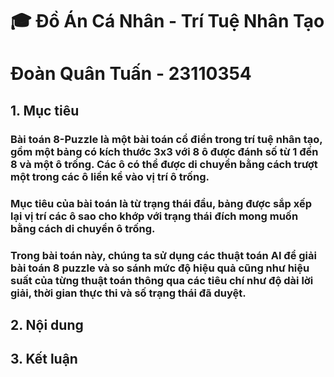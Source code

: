 # 🎓 Đồ Án Cá Nhân - Trí Tuệ Nhân Tạo
# Đoàn Quân Tuấn - 23110354
## 1. Mục tiêu
###  Bài toán 8-Puzzle là một bài toán cổ điển trong trí tuệ nhân tạo, gồm một bảng có kích thước 3x3 với 8 ô được đánh số từ 1 đến 8 và một ô trống. Các ô có thể được di chuyển bằng cách trượt một trong các ô liền kề vào vị trí ô trống.
###  Mục tiêu của bài toán là từ trạng thái đầu, bảng được sắp xếp lại vị trí các ô sao cho khớp với trạng thái đích mong muốn bằng cách di chuyển ô trống. 
###  Trong bài toán này, chúng ta sử dụng các thuật toán AI để giải bài toán 8 puzzle và so sánh mức độ hiệu quả cũng như hiệu suất của từng thuật toán thông qua các tiêu chí như độ dài lời giải, thời gian thực thi và số trạng thái đã duyệt.
## 2. Nội dung
## 3. Kết luận
